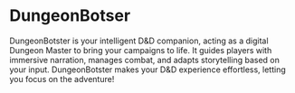 # DungeonBotser
DungeonBotster is your intelligent D&amp;D companion, acting as a digital Dungeon Master to bring your campaigns to life. It guides players with immersive narration, manages combat, and adapts storytelling based on your input. DungeonBotster makes your D&amp;D experience effortless, letting you focus on the adventure!

